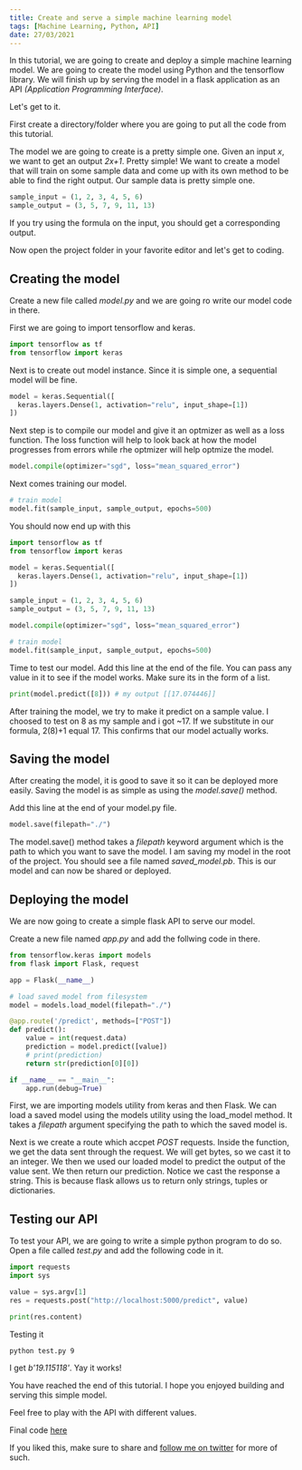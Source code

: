 ```yaml
--- 
title: Create and serve a simple machine learning model
tags: [Machine Learning, Python, API]
date: 27/03/2021
---
```


In this tutorial, we are going to create and deploy a simple machine learning model. 
We are going to create the model using Python and the tensorflow library. We will finish up by serving the model in a flask application as an API _(Application Programming Interface)_.

Let's get to it.

First create a directory/folder where you are going to put all the code from this tutorial.

The model we are going to create is a pretty simple one. Given an input _x_, we want to get an output _2x+1_. Pretty simple! We want to create a model that will train on some sample data and come up with its own method to be able to find the right output. 
Our sample data is pretty simple one.

```python
sample_input = (1, 2, 3, 4, 5, 6)
sample_output = (3, 5, 7, 9, 11, 13)
```
If you try using the formula on the input, you should get a corresponding output.

Now open the project folder in your favorite editor and let's get to coding.

## Creating the model

Create a new file called _model.py_ and we are going ro write our model code in there.

First we are going to import tensorflow and keras.

```python 
import tensorflow as tf
from tensorflow import keras
```
Next is to create out model instance. Since it is simple one, a sequential model will be fine.

```python 
model = keras.Sequential([
  keras.layers.Dense(1, activation="relu", input_shape=[1])
])
```

Next step is to compile our model and give it an optmizer as well as a loss function. The loss function will help to look back at how the model progresses from errors while rhe optmizer will help optmize the model.

```python 
model.compile(optimizer="sgd", loss="mean_squared_error")
```

Next comes training our model. 
```python 
# train model
model.fit(sample_input, sample_output, epochs=500)
```

You should now end up with this
```python 
import tensorflow as tf
from tensorflow import keras

model = keras.Sequential([
  keras.layers.Dense(1, activation="relu", input_shape=[1])
])

sample_input = (1, 2, 3, 4, 5, 6)
sample_output = (3, 5, 7, 9, 11, 13)

model.compile(optimizer="sgd", loss="mean_squared_error")

# train model
model.fit(sample_input, sample_output, epochs=500)

```
Time to test our model. Add this line at the end of the file. You can pass any value in it to see if the model works. Make sure its in the form of a list.

```python 
print(model.predict([8])) # my output [[17.074446]]
```
After training the model, we try to make it predict on a sample value. I choosed to test on 8 as my sample and i got ~17. If we substitute in our formula, 2(8)+1 equal 17. This confirms that our model actually works.

## Saving the model
After creating the model, it is good to save it so it can be deployed more easily.
Saving the model is as simple as using the _model.save()_ method.

Add this line at the end of your model.py file.
```python 
model.save(filepath="./")
```
The model.save() method takes a _filepath_ keyword argument which is the path to which you want to save the model. I am saving my model in the root of the project.
You should see a file named *saved_model.pb*. This is our model and can now be shared or deployed.

## Deploying the model

We are now going to create a simple flask API to serve our model. 

Create a new file named *app.py* and add the follwing code in there.

```python 
from tensorflow.keras import models
from flask import Flask, request

app = Flask(__name__)

# load saved model from filesystem
model = models.load_model(filepath="./")

@app.route('/predict', methods=["POST"])
def predict():
	value = int(request.data)
	prediction = model.predict([value])
	# print(prediction)
	return str(prediction[0][0])

if __name__ == "__main__":
	app.run(debug=True)
```
First, we are importing models utility from keras and then Flask.
We can load a saved model using the models utility using the load_model method. It takes a *filepath* argument specifying the path to which the saved model is.

Next is we create a route which accpet *POST* requests.
Inside the function, we get the data sent through the request. We will get bytes, so we cast it to an integer.
We then we used our loaded model to predict the output of the value sent. We then return our prediction. Notice we cast the response a string. This is because flask allows us to return only strings, tuples or dictionaries.

## Testing our API
To test your API, we are going to write a simple python program to do so.
Open a file called *test.py* and add the following code in it.

```python
import requests
import sys

value = sys.argv[1]
res = requests.post("http://localhost:5000/predict", value)

print(res.content)
```

Testing it 
```shell
python test.py 9
```
I get *b'19.115118'*. Yay it works!

You have reached the end of this tutorial.
I hope you enjoyed building and serving this simple model.

Feel free to play with the API with different values.

Final code [here](https://github.com/JosiasAurel/ml-deploy-sample)

If you liked this, make sure to share and [follow me on twitter](https://twitter.com/JosiasWing?s=09) for more of such.
